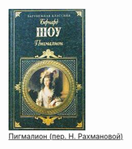 ![](Пигмалион%20(пер.%20Н.%20Рахмановой).jpg)  
[Пигмалион (пер. Н. Рахмановой)](Пигмалион%20(пер.%20Н.%20Рахмановой))
